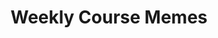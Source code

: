 ---
layout: homepage
keywords:

title: Weekly Course Memes
description: Enjoy these GAN related memes based on the material covered from each week of the course. These should be a fun way to check your understanding of the latest course content. You can give us feedback on your favorite memes by upvoting them! You're highly encouraged (and rewarded through extra course credits) to contribute to the course's meme stash by submitting your GAN related memes through the form below.

buttons:
    - submit_memes:
        content: Submit memes
        url: 'https://forms.gle/AMpCSs5DB6GWx9QN6'
        external_url: true


grid_navigation:
    - title: Week 1
      excerpt:
      cta: Read more
      url: ./1
    - title: Week 2
      excerpt:
      cta: Read more
      url: ./2
    - title: Week 3
      excerpt:
      cta: Read more
      url: ./3
---